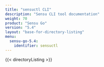 ```yaml
---
title: "sensuctl CLI"
description: "Sensu CLI tool documentation"
weight: 70
product: "Sensu Go"
version: "5.4"
layout: "base-for-directory-listing"
menu:
  sensu-go-5.4:
    identifier: sensuctl
---
```


{{< directoryListing >}}
